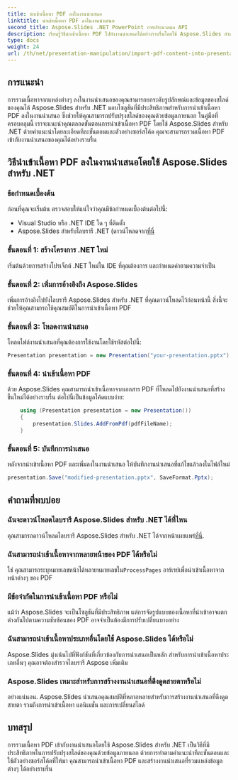 ```yaml
---
title: นำเข้าเนื้อหา PDF ลงในงานนำเสนอ
linktitle: นำเข้าเนื้อหา PDF ลงในงานนำเสนอ
second_title: Aspose.Slides .NET PowerPoint การประมวลผล API
description: เรียนรู้วิธีนำเข้าเนื้อหา PDF ไปยังงานนำเสนอได้อย่างราบรื่นโดยใช้ Aspose.Slides สำหรับ .NET คำแนะนำทีละขั้นตอนพร้อมซอร์สโค้ดนี้จะช่วยคุณปรับปรุงการนำเสนอของคุณโดยการผสานรวมเนื้อหา PDF ภายนอก
type: docs
weight: 24
url: /th/net/presentation-manipulation/import-pdf-content-into-presentations/
---
```


## การแนะนำ
การรวมเนื้อหาจากแหล่งต่างๆ ลงในงานนำเสนอของคุณสามารถยกระดับรูปลักษณ์และข้อมูลของสไลด์ของคุณได้ Aspose.Slides สำหรับ .NET มอบโซลูชันที่มีประสิทธิภาพสำหรับการนำเข้าเนื้อหา PDF ลงในงานนำเสนอ ซึ่งช่วยให้คุณสามารถปรับปรุงสไลด์ของคุณด้วยข้อมูลภายนอก ในคู่มือที่ครอบคลุมนี้ เราจะแนะนำคุณตลอดขั้นตอนการนำเข้าเนื้อหา PDF โดยใช้ Aspose.Slides สำหรับ .NET ด้วยคำแนะนำโดยละเอียดทีละขั้นตอนและตัวอย่างซอร์สโค้ด คุณจะสามารถรวมเนื้อหา PDF เข้ากับงานนำเสนอของคุณได้อย่างราบรื่น

## วิธีนำเข้าเนื้อหา PDF ลงในงานนำเสนอโดยใช้ Aspose.Slides สำหรับ .NET

### ข้อกำหนดเบื้องต้น
ก่อนที่คุณจะเริ่มต้น ตรวจสอบให้แน่ใจว่าคุณมีข้อกำหนดเบื้องต้นต่อไปนี้:
- Visual Studio หรือ .NET IDE ใด ๆ ที่ติดตั้ง
-  Aspose.Slides สำหรับไลบรารี .NET (ดาวน์โหลดจาก[ที่นี่](https://releases.aspose.com/slides/net/-)

### ขั้นตอนที่ 1: สร้างโครงการ .NET ใหม่
เริ่มต้นด้วยการสร้างโปรเจ็กต์ .NET ใหม่ใน IDE ที่คุณต้องการ และกำหนดค่าตามความจำเป็น

### ขั้นตอนที่ 2: เพิ่มการอ้างอิงถึง Aspose.Slides
เพิ่มการอ้างอิงไปยังไลบรารี Aspose.Slides สำหรับ .NET ที่คุณดาวน์โหลดไว้ก่อนหน้านี้ สิ่งนี้จะช่วยให้คุณสามารถใช้คุณสมบัติในการนำเข้าเนื้อหา PDF

### ขั้นตอนที่ 3: โหลดงานนำเสนอ
โหลดไฟล์งานนำเสนอที่คุณต้องการใช้งานโดยใช้รหัสต่อไปนี้:

```csharp
Presentation presentation = new Presentation("your-presentation.pptx");
```

### ขั้นตอนที่ 4: นำเข้าเนื้อหา PDF
ด้วย Aspose.Slides คุณสามารถนำเข้าเนื้อหาจากเอกสาร PDF ที่โหลดไปยังงานนำเสนอที่สร้างขึ้นใหม่ได้อย่างราบรื่น ต่อไปนี้เป็นข้อมูลโค้ดแบบง่าย:

```csharp
    using (Presentation presentation = new Presentation())
    {
        presentation.Slides.AddFromPdf(pdfFileName);
    }
```

### ขั้นตอนที่ 5: บันทึกการนำเสนอ
หลังจากนำเข้าเนื้อหา PDF และเพิ่มลงในงานนำเสนอ ให้บันทึกงานนำเสนอที่แก้ไขแล้วลงในไฟล์ใหม่

```csharp
presentation.Save("modified-presentation.pptx", SaveFormat.Pptx);
```

## คำถามที่พบบ่อย

### ฉันจะดาวน์โหลดไลบรารี Aspose.Slides สำหรับ .NET ได้ที่ไหน
 คุณสามารถดาวน์โหลดไลบรารี Aspose.Slides สำหรับ .NET ได้จากหน้าเผยแพร่[ที่นี่](https://releases.aspose.com/slides/net/).

### ฉันสามารถนำเข้าเนื้อหาจากหลายหน้าของ PDF ได้หรือไม่
ใช่ คุณสามารถระบุหมายเลขหน้าได้หลายหมายเลขใน`ProcessPages` อาร์เรย์เพื่อนำเข้าเนื้อหาจากหน้าต่างๆ ของ PDF

### มีข้อจำกัดในการนำเข้าเนื้อหา PDF หรือไม่
แม้ว่า Aspose.Slides จะเป็นโซลูชันที่มีประสิทธิภาพ แต่การจัดรูปแบบของเนื้อหาที่นำเข้าอาจแตกต่างกันไปตามความซับซ้อนของ PDF อาจจำเป็นต้องมีการปรับเปลี่ยนบางอย่าง

### ฉันสามารถนำเข้าเนื้อหาประเภทอื่นโดยใช้ Aspose.Slides ได้หรือไม่
Aspose.Slides มุ่งเน้นไปที่ฟังก์ชันที่เกี่ยวข้องกับการนำเสนอเป็นหลัก สำหรับการนำเข้าเนื้อหาประเภทอื่นๆ คุณอาจต้องสำรวจไลบรารี Aspose เพิ่มเติม

### Aspose.Slides เหมาะสำหรับการสร้างงานนำเสนอที่ดึงดูดสายตาหรือไม่
อย่างแน่นอน. Aspose.Slides นำเสนอคุณสมบัติที่หลากหลายสำหรับการสร้างงานนำเสนอที่ดึงดูดสายตา รวมถึงการนำเข้าเนื้อหา แอนิเมชั่น และการเปลี่ยนสไลด์

## บทสรุป
การรวมเนื้อหา PDF เข้ากับงานนำเสนอโดยใช้ Aspose.Slides สำหรับ .NET เป็นวิธีที่มีประสิทธิภาพในการปรับปรุงสไลด์ของคุณด้วยข้อมูลภายนอก ด้วยการทำตามคำแนะนำทีละขั้นตอนและใช้ตัวอย่างซอร์สโค้ดที่ให้มา คุณสามารถนำเข้าเนื้อหา PDF และสร้างงานนำเสนอที่รวมแหล่งข้อมูลต่างๆ ได้อย่างราบรื่น